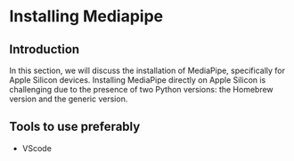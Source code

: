 # Installing Mediapipe

## Introduction

In this section, we will discuss the installation of MediaPipe, specifically for Apple Silicon devices. Installing MediaPipe directly on Apple Silicon is challenging due to the presence of two Python versions: the Homebrew version and the generic version.


## Tools to use preferably

- VScode